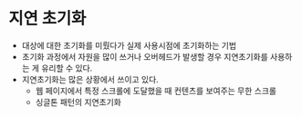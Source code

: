 # 지연 초기화
* 대상에 대한 초기화를 미뤘다가 실제 사용시점에 초기화하는 기법
* 초기화 과정에서 자원을 많이 쓰거나 오버헤드가 발생할 경우 지연초기화를 사용하는 게 유리할 수 있다.
* 지연초기화는 많은 상황에서 쓰이고 있다.
  * 웹 페이지에서 특정 스크롤에 도달했을 때 컨텐츠를 보여주는 무한 스크롤
  * 싱글톤 패턴의 지연초기화
